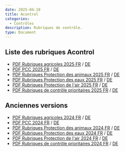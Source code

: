 ```yaml
---
date: 2025-04-18
title: Acontrol
categories:
  - Contrôles
description: Rubriques de contrôle.
type: Document
---
```



<h2>Liste des rubriques Acontrol</h2>

<ul>
  <li><a href="../../fichiers/Rubriques agricoles 2025.pdf" target="_blank">PDF Rubriques agricoles 2025 FR</a> / <a href="../../fichiers/Landwirtschaftliche Rubriken 2025.pdf" target="_blank">DE</a></li>
  <li><a href="../../fichiers/Points_de_contrôles_ciblés_2025.pdf" target="_blank">PDF PCC 2025 FR</a> / <a href="../../fichiers/Fokus-Kontrollpunkte 2025.pdf" target="_blank">DE</a></li>
  <li><a href="../../fichiers/Rubriques_relatives_à_la_protection_des_animaux_2025.pdf" target="_blank">PDF Rubriques Protection des animaux 2025 FR</a> / <a href="../../fichiers/Tierschutz-Rubriken 2025.pdf" target="_blank">DE</a></li>
  <li><a href="../../fichiers/Rubriques_relatives_à_la_protection_des_eaux_2025.pdf" target="_blank">PDF Rubriques Protection des eaux 2025 FR</a> / <a href="../../fichiers/Gewässerschutz-Rubriken_2025.pdf" target="_blank">DE</a></li>
  <li><a href="../../fichiers/Rubriques_relatives_à_la_protection_de_l'air_2025.pdf" target="_blank">PDF Rubriques Protection de l'air 2025 FR</a> / <a href="../../fichiers/Luftreinhalte-Rubriken_2025.pdf" target="_blank">DE</a></li>
  <li><a href="../../fichiers/Rubriques_de_contrôles_prioritaires_2025.pdf" target="_blank">PDF Rubriques de contrôle prioritaires 2025 FR</a> / <a href="../../fichiers/Schwerpunktkontrollrubriken 2025.pdf" target="_blank">DE</a></li>
</ul>

<h2>Anciennes versions</h2>

<ul>
  <li><a href="../../fichiers/Rubriques agricoles 2024.pdf" target="_blank">PDF Rubriques agricoles 2024 FR</a> / <a href="../../fichiers/Landwirtschaftliche Rubriken 2024.pdf" target="_blank">DE</a></li>
  <li><a href="../../fichiers/Points_de_contrôles_ciblés_2024.pdf" target="_blank">PDF PCC 2024 FR</a> / <a href="../../fichiers/Fokus-Kontrollpunkte 2024.pdf" target="_blank">DE</a></li>
  <li><a href="../../fichiers/Rubriques_relatives_à_la_protection_des_animaux_2024.pdf" target="_blank">PDF Rubriques Protection des animaux 2024 FR</a> / <a href="../../fichiers/Tierschutz-Rubriken 2024.pdf" target="_blank">DE</a></li>
  <li><a href="../../fichiers/Rubriques_relatives_à_la_protection_des_eaux_2024.pdf" target="_blank">PDF Rubriques Protection des eaux 2024 FR</a> / <a href="../../fichiers/Gewässerschutz-Rubriken_2024.pdf" target="_blank">DE</a></li>
  <li><a href="../../fichiers/Rubriques_relatives_à_la_protection_de_l'air_2024.pdf" target="_blank">PDF Rubriques Protection de l'air 2024 FR</a> / <a href="../../fichiers/Luftreinhalte-Rubriken_2024.pdf" target="_blank">DE</a></li>
  <li><a href="../../fichiers/Rubriques_de_contrôles_prioritaires_2024.pdf" target="_blank">PDF Rubriques de contrôle prioritaires 2024 FR</a> / <a href="../../fichiers/Schwerpunktkontrollrubriken 2024.pdf" target="_blank">DE</a></li>
</ul>

